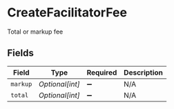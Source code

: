 # CreateFacilitatorFee

Total or markup fee


## Fields

| Field              | Type               | Required           | Description        |
| ------------------ | ------------------ | ------------------ | ------------------ |
| `markup`           | *Optional[int]*    | :heavy_minus_sign: | N/A                |
| `total`            | *Optional[int]*    | :heavy_minus_sign: | N/A                |
